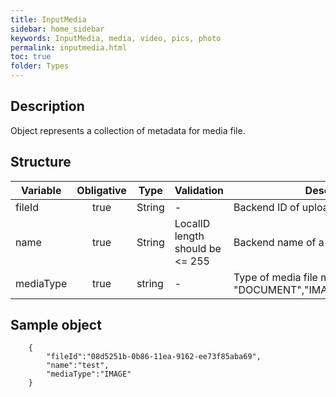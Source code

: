 ```yaml
---
title: InputMedia
sidebar: home_sidebar
keywords: InputMedia, media, video, pics, photo
permalink: inputmedia.html
toc: true
folder: Types
---
```


## Description

<p> Object represents a collection of metadata for media file. 
</p>

## Structure

| Variable  | Obligative  | Type| Validation| Description
|---|:---:|---|---|---|
| fileId | true | String | - |Backend ID of uploaded file |
| name | true |  String |LocalID length should be <= 255  | Backend name of a file |
| mediaType  | true |  string | -| Type of media file must be set: "DOCUMENT","IMAGE","VIDEO","AUDIO".|

## Sample object

```
    {
 		"fileId":"08d5251b-0b86-11ea-9162-ee73f85aba69",
 		"name":"test",
 		"mediaType":"IMAGE"
 	}
```
